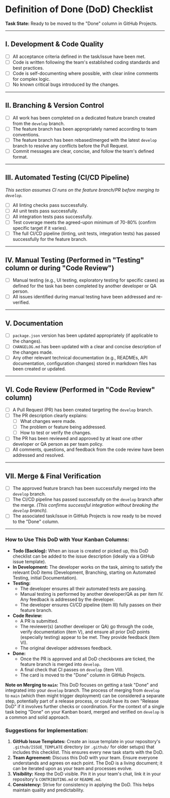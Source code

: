 # Definition of Done (DoD) Checklist

**Task State:** Ready to be moved to the "Done" column in GitHub Projects.

---

## I. Development & Code Quality
- [ ] All acceptance criteria defined in the task/issue have been met.
- [ ] Code is written following the team's established coding standards and best practices.
- [ ] Code is self-documenting where possible, with clear inline comments for complex logic.
- [ ] No known critical bugs introduced by the changes.

---

## II. Branching & Version Control
- [ ] All work has been completed on a dedicated feature branch created from the `develop` branch.
- [ ] The feature branch has been appropriately named according to team conventions.
- [ ] The feature branch has been rebased/merged with the latest `develop` branch to resolve any conflicts before the Pull Request.
- [ ] Commit messages are clear, concise, and follow the team's defined format.

---

## III. Automated Testing (CI/CD Pipeline)
*This section assumes CI runs on the feature branch/PR before merging to `develop`.*
- [ ] All linting checks pass successfully.
- [ ] All unit tests pass successfully.
- [ ] All integration tests pass successfully.
- [ ] Test coverage meets the agreed-upon minimum of 70-80% (confirm specific target if it varies).
- [ ] The full CI/CD pipeline (linting, unit tests, integration tests) has passed successfully for the feature branch.

---

## IV. Manual Testing (Performed in "Testing" column or during "Code Review")
- [ ] Manual testing (e.g., UI testing, exploratory testing for specific cases) as defined for the task has been completed by another developer or QA person.
- [ ] All issues identified during manual testing have been addressed and re-verified.

---

## V. Documentation
- [ ] `package.json` version has been updated appropriately (if applicable to the changes).
- [ ] `CHANGELOG.md` has been updated with a clear and concise description of the changes made.
- [ ] Any other relevant technical documentation (e.g., READMEs, API documentation, configuration changes) stored in markdown files has been created or updated.

---

## VI. Code Review (Performed in "Code Review" column)
- [ ] A Pull Request (PR) has been created targeting the `develop` branch.
- [ ] The PR description clearly explains:
    - [ ] What changes were made.
    - [ ] The problem or feature being addressed.
    - [ ] How to test or verify the changes.
- [ ] The PR has been reviewed and approved by at least one other developer or QA person as per team policy.
- [ ] All comments, questions, and feedback from the code review have been addressed and resolved.

---

## VII. Merge & Final Verification
- [ ] The approved feature branch has been successfully merged into the `develop` branch.
- [ ] The CI/CD pipeline has passed successfully on the `develop` branch after the merge.
    *(This confirms successful integration without breaking the `develop` branch).*
- [ ] The associated task/issue in GitHub Projects is now ready to be moved to the "Done" column.

---

### How to Use This DoD with Your Kanban Columns:

* **Todo (Backlog):** When an issue is created or picked up, this DoD checklist can be added to the issue description (ideally via a GitHub issue template).
* **In Development:** The developer works on the task, aiming to satisfy the relevant DoD items (Development, Branching, starting on Automated Testing, initial Documentation).
* **Testing:**
    * The developer ensures all their automated tests are passing.
    * Manual testing is performed by another developer/QA as per item IV. Any feedback is addressed by the developer.
    * The developer ensures CI/CD pipeline (item III) fully passes on their feature branch.
* **Code Review:**
    * A PR is submitted.
    * The reviewer(s) (another developer or QA) go through the code, verify documentation (item V), and ensure all prior DoD points (especially testing) appear to be met. They provide feedback (item VI).
    * The original developer addresses feedback.
* **Done:**
    * Once the PR is approved and all DoD checkboxes are ticked, the feature branch is merged into `develop`.
    * A final check that CI passes on `develop` (item VII).
    * The card is moved to the "Done" column in GitHub Projects.

**Note on Merging to `main`:**
This DoD focuses on getting a task "Done" and integrated into your `develop` branch. The process of merging from `develop` to `main` (which then might trigger deployment) can be considered a separate step, potentially part of a release process, or could have its own "Release DoD" if it involves further checks or coordination. For the context of a single task being "Done" on your Kanban board, merged and verified on `develop` is a common and solid approach.

### Suggestions for Implementation:

1.  **GitHub Issue Templates:** Create an issue template in your repository's `.github/ISSUE_TEMPLATE` directory (or `.github/` for older setups) that includes this checklist. This ensures every new task starts with the DoD.
2.  **Team Agreement:** Discuss this DoD with your team. Ensure everyone understands and agrees on each point. The DoD is a living document; it can be iterated upon as your team and processes evolve.
3.  **Visibility:** Keep the DoD visible. Pin it in your team's chat, link it in your repository's `CONTRIBUTING.md` or `README.md`.
4.  **Consistency:** Strive for consistency in applying the DoD. This helps maintain quality and predictability.
